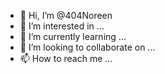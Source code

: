- 👋 Hi, I’m @404Noreen
- 👀 I’m interested in ...
- 🌱 I’m currently learning ...
- 💞️ I’m looking to collaborate on ...
- 📫 How to reach me ...

<!---
404Noreen/404Noreen is a ✨ special ✨ repository because its `README.md` (this file) appears on your GitHub profile.
You can click the Preview link to take a look at your changes.
--->
